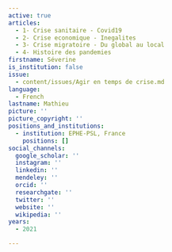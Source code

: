 ```yaml
---
active: true
articles:
  - 1- Crise sanitaire - Covid19
  - 2- Crise economique - Inegalites
  - 3- Crise migratoire - Du global au local
  - 4- Histoire des pandemies
firstname: Séverine
is_institution: false
issue:
  - content/issues/Agir en temps de crise.md
language:
  - French
lastname: Mathieu
picture: ''
picture_copyright: ''
positions_and_institutions:
  - institution: EPHE-PSL, France
    positions: []
social_channels:
  google_scholar: ''
  instagram: ''
  linkedin: ''
  mendeley: ''
  orcid: ''
  researchgate: ''
  twitter: ''
  website: ''
  wikipedia: ''
years:
  - 2021

---
```

